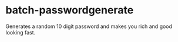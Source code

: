 # batch-passwordgenerate
Generates a random 10 digit password and makes you rich and good looking fast.
